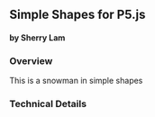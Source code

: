## Simple Shapes for P5.js
#### by Sherry Lam



### Overview
This is a snowman in simple shapes


### Technical Details
